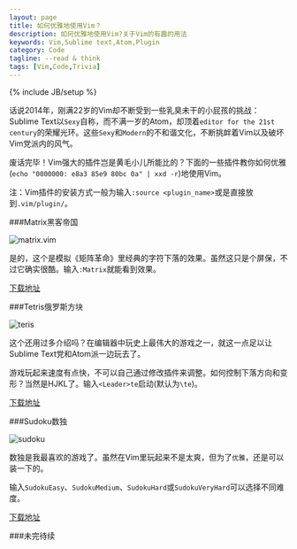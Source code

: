 ```yaml
---
layout: page
title: 如何优雅地使用Vim？
description: 如何优雅地使用Vim?关于Vim的有趣的用法
keywords: Vim,Sublime text,Atom,Plugin
category: Code
tagline: --read & think
tags: [Vim,Code,Trivia]
---
```

{% include JB/setup %}

话说2014年，刚满22岁的Vim却不断受到一些乳臭未干的小屁孩的挑战：Sublime Text以`Sexy`自称，而不满一岁的Atom，却顶着`editor for the 21st century`的荣耀光环。这些`Sexy`和`Modern`的不和谐文化，不断挑衅着Vim以及破坏Vim党派内的风气。

废话完毕！Vim强大的插件岂是黄毛小儿所能比的？下面的一些插件教你如何优雅(`echo "0000000: e8a3 85e9 80bc 0a" | xxd -r`)地使用Vim。

注：Vim插件的安装方式一般为输入`:source <plugin_name>`或是直接放到`.vim/plugin/`。

###Matrix黑客帝国

![matrix.vim](http://jackiekuo.com/images/matrix.gif)

是的，这个是模拟《矩阵革命》里经典的字符下落的效果。虽然这只是个屏保，不过它确实很酷。输入`:Matrix`就能看到效果。

[下载地址](http://www.vim.org/scripts/script.php?script_id=1189)

###Tetris俄罗斯方块

![teris](http://jackiekuo.com/images/tetris.gif)

这个还用过多介绍吗？在编辑器中玩史上最伟大的游戏之一，就这一点足以让Sublime Text党和Atom派一边玩去了。

游戏玩起来速度有点快，不可以自己通过修改插件来调整。如何控制下落方向和变形？当然是HJKL了。输入`<Leader>te`启动(默认为`\te`)。

[下载地址](http://www.vim.org/scripts/script.php?script_id=172)

###Sudoku数独

![sudoku](http://pic.yupoo.com/jok3r/DJ6Eny3y/medish.jpg)

数独是我最喜欢的游戏了。虽然在Vim里玩起来不是太爽，但为了`优雅`，还是可以装一下的。

输入`SudokuEasy`、`SudokuMedium`、`SudokuHard`或`SudokuVeryHard`可以选择不同难度。

[下载地址](http://www.vim.org/scripts/script.php?script_id=3553)

###未完待续
